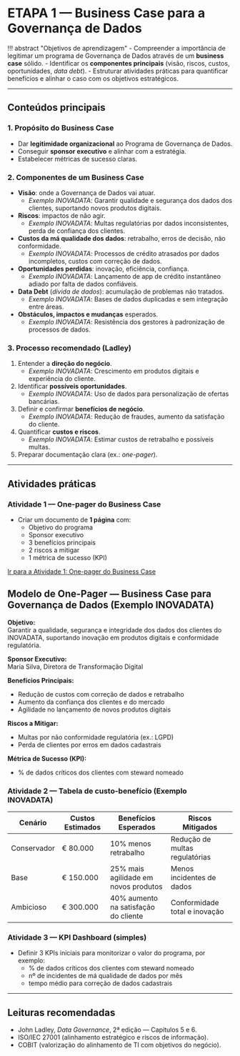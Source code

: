 # ETAPA 1 — Business Case para a Governança de Dados

!!! abstract "Objetivos de aprendizagem"
    - Compreender a importância de legitimar um programa de Governança de Dados através de um **business case** sólido.
    - Identificar os **componentes principais** (visão, riscos, custos, oportunidades, *data debt*).
    - Estruturar atividades práticas para quantificar benefícios e alinhar o caso com os objetivos estratégicos.

---

## Conteúdos principais

### 1. Propósito do Business Case
- Dar **legitimidade organizacional** ao Programa de Governança de Dados.
- Conseguir **sponsor executivo** e alinhar com a estratégia.
- Estabelecer métricas de sucesso claras.

### 2. Componentes de um Business Case
- **Visão**: onde a Governança de Dados vai atuar.
  - *Exemplo INOVADATA*: Garantir qualidade e segurança dos dados dos clientes, suportando novos produtos digitais.
- **Riscos**: impactos de não agir.
  - *Exemplo INOVADATA*: Multas regulatórias por dados inconsistentes, perda de confiança dos clientes.
- **Custos da má qualidade dos dados**: retrabalho, erros de decisão, não conformidade.
  - *Exemplo INOVADATA*: Processos de crédito atrasados por dados incompletos, custos com correção de dados.
- **Oportunidades perdidas**: inovação, eficiência, confiança.
  - *Exemplo INOVADATA*: Lançamento de app de crédito instantâneo adiado por falta de dados confiáveis.
- **Data Debt** (*dívida de dados*): acumulação de problemas não tratados.
  - *Exemplo INOVADATA*: Bases de dados duplicadas e sem integração entre áreas.
- **Obstáculos, impactos e mudanças** esperados.
  - *Exemplo INOVADATA*: Resistência dos gestores à padronização de processos de dados.

### 3. Processo recomendado (Ladley)
1. Entender a **direção do negócio**.
   - *Exemplo INOVADATA*: Crescimento em produtos digitais e experiência do cliente.
2. Identificar **possíveis oportunidades**.
   - *Exemplo INOVADATA*: Uso de dados para personalização de ofertas bancárias.
3. Definir e confirmar **benefícios de negócio**.
   - *Exemplo INOVADATA*: Redução de fraudes, aumento da satisfação do cliente.
4. Quantificar **custos e riscos**.
   - *Exemplo INOVADATA*: Estimar custos de retrabalho e possíveis multas.
5. Preparar documentação clara (ex.: *one-pager*).

---

## Atividades práticas

### Atividade 1 — One-pager do Business Case
- Criar um documento de **1 página** com:
  - Objetivo do programa
  - Sponsor executivo
  - 3 benefícios principais
  - 2 riscos a mitigar
  - 1 métrica de sucesso (KPI)

[Ir para a Atividade 1: One-pager do Business Case](./atividade-onepager.html)

## Modelo de One-Pager — Business Case para Governança de Dados (Exemplo INOVADATA)

**Objetivo:**  
Garantir a qualidade, segurança e integridade dos dados dos clientes do INOVADATA, suportando inovação em produtos digitais e conformidade regulatória.

**Sponsor Executivo:**  
Maria Silva, Diretora de Transformação Digital

**Benefícios Principais:**  
- Redução de custos com correção de dados e retrabalho
- Aumento da confiança dos clientes e do mercado
- Agilidade no lançamento de novos produtos digitais

**Riscos a Mitigar:**  
- Multas por não conformidade regulatória (ex.: LGPD)
- Perda de clientes por erros em dados cadastrais

**Métrica de Sucesso (KPI):**  
- % de dados críticos dos clientes com steward nomeado

### Atividade 2 — Tabela de custo-benefício (Exemplo INOVADATA)
| Cenário       | Custos Estimados | Benefícios Esperados                 | Riscos Mitigados                   |
|---------------|------------------|--------------------------------------|------------------------------------|
| Conservador   | € 80.000         | 10% menos retrabalho                 | Redução de multas regulatórias     |
| Base          | € 150.000        | 25% mais agilidade em novos produtos | Menos incidentes de dados          |
| Ambicioso     | € 300.000        | 40% aumento na satisfação do cliente | Conformidade total e inovação      |

### Atividade 3 — KPI Dashboard (simples)
- Definir 3 KPIs iniciais para monitorizar o valor do programa, por exemplo:
  - % de dados críticos dos clientes com steward nomeado
  - nº de incidentes de má qualidade de dados por mês
  - tempo médio para correção de dados cadastrais

---

## Leituras recomendadas
- John Ladley, *Data Governance*, 2ª edição — Capítulos 5 e 6.  
- ISO/IEC 27001 (alinhamento estratégico e riscos de informação).  
- COBIT (valorização do alinhamento de TI com objetivos do negócio).

